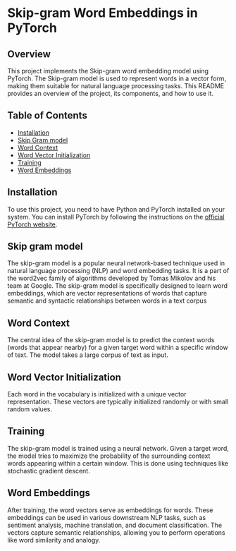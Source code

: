 # Skip-gram Word Embeddings in PyTorch

## Overview

This project implements the Skip-gram word embedding model using PyTorch. The Skip-gram model is used to represent words in a vector form, making them suitable for natural language processing tasks. This README provides an overview of the project, its components, and how to use it.

## Table of Contents

- [Installation](#installation)
- [Skip Gram model](##Skipgrammodel)
- [Word Context](#preprocessing)
- [Word Vector Initialization](#word)
- [Training](#training)
- [Word Embeddings](#visualizing-word-embeddings)


## Installation

To use this project, you need to have Python and PyTorch installed on your system. You can install PyTorch by following the instructions on the [official PyTorch website](https://pytorch.org/).

## Skip gram model

The skip-gram model is a popular neural network-based technique used in natural language processing (NLP) and word embedding tasks. It is a part of the word2vec family of algorithms developed by Tomas Mikolov and his team at Google. The skip-gram model is specifically designed to learn word embeddings, which are vector representations of words that capture semantic and syntactic relationships between words in a text corpus


## Word Context
The central idea of the skip-gram model is to predict the context words (words that appear nearby) for a given target word within a specific window of text. The model takes a large corpus of text as input.

## Word Vector Initialization
Each word in the vocabulary is initialized with a unique vector representation. These vectors are typically initialized randomly or with small random values.

## Training
The skip-gram model is trained using a neural network. Given a target word, the model tries to maximize the probability of the surrounding context words appearing within a certain window. This is done using techniques like stochastic gradient descent.

## Word Embeddings
After training, the word vectors serve as embeddings for words. These embeddings can be used in various downstream NLP tasks, such as sentiment analysis, machine translation, and document classification. The vectors capture semantic relationships, allowing you to perform operations like word similarity and analogy.
